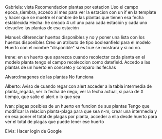 Gabriela: vista Recomendacion plantas por estacion
    Uso el campo epoca_siembra, accedo al mes para ver la estacion con un if en la template y hacer que se muetre el nombre de las plantas que tienen esa fecha establecida
    Hecha: he creado 4 url uno para cada estación y cada uno devuelve las plantas de esa estación


Manuel: diferenciar  huertos disponibles y no y poner una lista con los huertos disponibles
    Creo un atributo de tipo booleanfield para el modelo Huerto con el nombre "disponible" si es true se mostrará y si no no.


Irene: en un huerto que aparezca cuando recolectar cada planta
    en el modelo planta tengo el campo recoleccion como datefield. Accedo a las plantas de un huerto en concreto y comparo las fechas

Alvaro:Imagenes de las plantas 
    No funciona

Alberto: Aviso de cuando regar con alert
    acceder a la tabla intermedia de planta_regada, ver la fecha de riego, ver la fecha actual, si pasa de X tiempo, que salte el alert o lo que sea

Ivan: plagas posibles de un huerto en funcion de sus plantas
    Tengo que modificar la relacion planta-plaga para que sea n-m, crear una intermedia y en esa poner el total de plagas por planta, acceder a ella desde huerto para ver el total de plagas que puede tener ese huerto

Elvis: Hacer login de Google